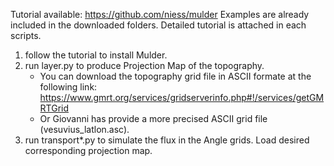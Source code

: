 Tutorial available: https://github.com/niess/mulder
Examples are already included in the downloaded folders. Detailed tutorial is attached in each scripts. 

1. follow the tutorial to install Mulder.
2. run layer.py to produce Projection Map of the topography.
   - You can download the topography grid file in ASCII formate at the following link:
     https://www.gmrt.org/services/gridserverinfo.php#!/services/getGMRTGrid
   - Or Giovanni has provide a more precised ASCII grid file (vesuvius_latlon.asc).
3. run transport*.py to simulate the flux in the Angle grids.
   Load desired corresponding projection map. 
